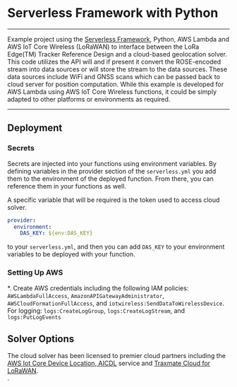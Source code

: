 # Serverless Framework with Python

---

Example project using the [Serverless Framework](https://serverless.com), 
Python, AWS Lambda and AWS IoT Core Wireless (LoRaWAN) to interface between 
the LoRa Edge(TM) Tracker Reference Design and a cloud-based geolocation solver. 
This code utilizes the API will and if present it convert the ROSE-encoded stream into data 
sources or will store the stream to the data sources. These data sources include 
WiFi and GNSS scans which can be passed 
back to cloud server for position computation. While this example is developed 
for AWS Lambda using AWS IoT Core Wireless functions, it could be simply 
adapted to other platforms or environments as required.

---

## Deployment

### Secrets

Secrets are injected into your functions using environment variables. By 
defining variables in the provider section of the `serverless.yml` you add 
them to the environment of the deployed function. From there, you can reference 
them in your functions as well.

A specific variable that will be required is the token used to access cloud solver. 
```yml
provider:
  environment:
    DAS_KEY: ${env:DAS_KEY}
```
to your `serverless.yml`, and then you can add `DAS_KEY` to your environment 
variables to be deployed with your function.

### Setting Up AWS

*. Create AWS credentials including the following IAM policies: `AWSLambdaFullAccess`, `AmazonAPIGatewayAdministrator`, `AWSCloudFormationFullAccess`, and `iotwireless:SendDataToWirelessDevice`. For logging: `logs:CreateLogGroup`, `logs:CreateLogStream`, and `logs:PutLogEvents` 

## Solver Options

The cloud solver has been licensed to premier cloud partners including the [AWS Iot Core Device Location, AICDL](https://docs.aws.amazon.com/iot/latest/developerguide/device-location.html) service and [Traxmate Cloud for LoRaWAN](https://traxmate.io/solutions/tracking-integrations/traxmate-cloud-for-lorawan/).  
    .



